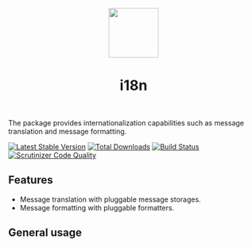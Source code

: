 <p align="center">
    <a href="https://github.com/yiisoft" target="_blank">
        <img src="https://avatars0.githubusercontent.com/u/993323" height="100px">
    </a>
    <h1 align="center">i18n</h1>
    <br>
</p>

The package provides internationalization capabilities such as message translation and message formatting.

[![Latest Stable Version](https://poser.pugx.org/yiisoft/i18n/v/stable.png)](https://packagist.org/packages/yiisoft/i18n)
[![Total Downloads](https://poser.pugx.org/yiisoft/i18n/downloads.png)](https://packagist.org/packages/yiisoft/i18n)
[![Build Status](https://travis-ci.org/yiisoft/i18n.svg?branch=master)](https://travis-ci.org/yiisoft/i18n)
[![Scrutinizer Code Quality](https://scrutinizer-ci.com/g/yiisoft/i18n/badges/quality-score.png?b=master)](https://scrutinizer-ci.com/g/yiisoft/i18n/?branch=master)

## Features

- Message translation with pluggable message storages.
- Message formatting with pluggable formatters.

## General usage

